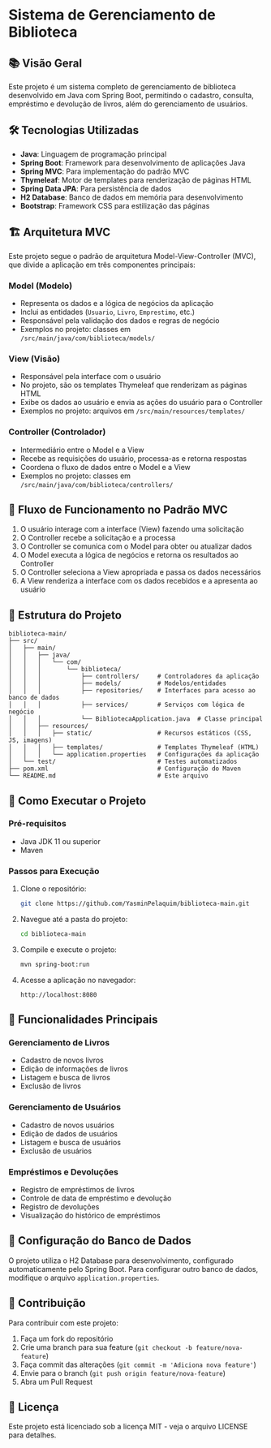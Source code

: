 # Sistema de Gerenciamento de Biblioteca

## 📚 Visão Geral
Este projeto é um sistema completo de gerenciamento de biblioteca desenvolvido em Java com Spring Boot, permitindo o cadastro, consulta, empréstimo e devolução de livros, além do gerenciamento de usuários.

## 🛠️ Tecnologias Utilizadas
- **Java**: Linguagem de programação principal
- **Spring Boot**: Framework para desenvolvimento de aplicações Java
- **Spring MVC**: Para implementação do padrão MVC
- **Thymeleaf**: Motor de templates para renderização de páginas HTML
- **Spring Data JPA**: Para persistência de dados
- **H2 Database**: Banco de dados em memória para desenvolvimento
- **Bootstrap**: Framework CSS para estilização das páginas

## 🏗️ Arquitetura MVC
Este projeto segue o padrão de arquitetura Model-View-Controller (MVC), que divide a aplicação em três componentes principais:

### Model (Modelo)
- Representa os dados e a lógica de negócios da aplicação
- Inclui as entidades (`Usuario`, `Livro`, `Emprestimo`, etc.)
- Responsável pela validação dos dados e regras de negócio
- Exemplos no projeto: classes em `/src/main/java/com/biblioteca/models/`

### View (Visão)
- Responsável pela interface com o usuário
- No projeto, são os templates Thymeleaf que renderizam as páginas HTML
- Exibe os dados ao usuário e envia as ações do usuário para o Controller
- Exemplos no projeto: arquivos em `/src/main/resources/templates/`

### Controller (Controlador)
- Intermediário entre o Model e a View
- Recebe as requisições do usuário, processa-as e retorna respostas
- Coordena o fluxo de dados entre o Model e a View
- Exemplos no projeto: classes em `/src/main/java/com/biblioteca/controllers/`

## 🔄 Fluxo de Funcionamento no Padrão MVC
1. O usuário interage com a interface (View) fazendo uma solicitação
2. O Controller recebe a solicitação e a processa
3. O Controller se comunica com o Model para obter ou atualizar dados
4. O Model executa a lógica de negócios e retorna os resultados ao Controller
5. O Controller seleciona a View apropriada e passa os dados necessários
6. A View renderiza a interface com os dados recebidos e a apresenta ao usuário

## 📂 Estrutura do Projeto
```
biblioteca-main/
├── src/
│   ├── main/
│   │   ├── java/
│   │   │   └── com/
│   │   │       └── biblioteca/
│   │   │           ├── controllers/     # Controladores da aplicação
│   │   │           ├── models/          # Modelos/entidades
│   │   │           ├── repositories/    # Interfaces para acesso ao banco de dados
│   │   │           ├── services/        # Serviços com lógica de negócio
│   │   │           └── BibliotecaApplication.java  # Classe principal
│   │   ├── resources/
│   │   │   ├── static/                  # Recursos estáticos (CSS, JS, imagens)
│   │   │   ├── templates/               # Templates Thymeleaf (HTML)
│   │   │   └── application.properties   # Configurações da aplicação
│   └── test/                            # Testes automatizados
├── pom.xml                              # Configuração do Maven
└── README.md                            # Este arquivo
```

## 🚀 Como Executar o Projeto

### Pré-requisitos
- Java JDK 11 ou superior
- Maven

### Passos para Execução
1. Clone o repositório:
   ```bash
   git clone https://github.com/YasminPelaquim/biblioteca-main.git
   ```

2. Navegue até a pasta do projeto:
   ```bash
   cd biblioteca-main
   ```

3. Compile e execute o projeto:
   ```bash
   mvn spring-boot:run
   ```

4. Acesse a aplicação no navegador:
   ```
   http://localhost:8080
   ```

## 📝 Funcionalidades Principais

### Gerenciamento de Livros
- Cadastro de novos livros
- Edição de informações de livros
- Listagem e busca de livros
- Exclusão de livros

### Gerenciamento de Usuários
- Cadastro de novos usuários
- Edição de dados de usuários
- Listagem e busca de usuários
- Exclusão de usuários

### Empréstimos e Devoluções
- Registro de empréstimos de livros
- Controle de data de empréstimo e devolução
- Registro de devoluções
- Visualização do histórico de empréstimos

## 🔧 Configuração do Banco de Dados
O projeto utiliza o H2 Database para desenvolvimento, configurado automaticamente pelo Spring Boot. Para configurar outro banco de dados, modifique o arquivo `application.properties`.

## 👥 Contribuição
Para contribuir com este projeto:
1. Faça um fork do repositório
2. Crie uma branch para sua feature (`git checkout -b feature/nova-feature`)
3. Faça commit das alterações (`git commit -m 'Adiciona nova feature'`)
4. Envie para o branch (`git push origin feature/nova-feature`)
5. Abra um Pull Request

## 📄 Licença
Este projeto está licenciado sob a licença MIT - veja o arquivo LICENSE para detalhes.